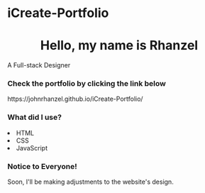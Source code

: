 # iCreate-Portfolio
 
<h1 style="text-align: center;">Hello, my name is Rhanzel</h1>
<p style="text-alig: center;">A Full-stack Designer</p>

<h3>Check the portfolio by clicking the link below</h3>
<p>https://johnrhanzel.github.io/iCreate-Portfolio/</p>

<h3>What did I use?</h3>
<li>HTML</li>
<li>CSS</li>
<li>JavaScript</li>

<h3>Notice to Everyone!</h3>
<p>Soon, I'll be making adjustments to the website's design.</p>
